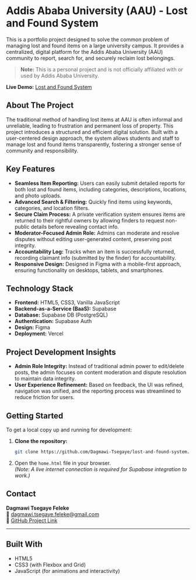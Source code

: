 # Addis Ababa University (AAU) - Lost and Found System

This is a portfolio project designed to solve the common problem of managing lost and found items on a large university campus. It provides a centralized, digital platform for the Addis Ababa University (AAU) community to report, search for, and securely reclaim lost belongings.

> **Note:** This is a personal project and is not officially affiliated with or used by Addis Ababa University.

**Live Demo:** [Lost and Found System](https://lost-and-found-system-chi.vercel.app/home.html)

## About The Project

The traditional method of handling lost items at AAU is often informal and unreliable, leading to frustration and permanent loss of property. This project introduces a structured and efficient digital solution. Built with a user-centered design approach, the system allows students and staff to manage lost and found items transparently, fostering a stronger sense of community and responsibility.

## Key Features

- **Seamless Item Reporting:** Users can easily submit detailed reports for both lost and found items, including categories, descriptions, locations, and photo uploads.
- **Advanced Search & Filtering:** Quickly find items using keywords, categories, and location filters.
- **Secure Claim Process:** A private verification system ensures items are returned to their rightful owners by allowing finders to request non-public details before revealing contact info.
- **Moderator-Focused Admin Role:** Admins can moderate and resolve disputes without editing user-generated content, preserving post integrity.
- **Accountability Log:** Tracks when an item is successfully returned, recording claimant info (submitted by the finder) for accountability.
- **Responsive Design:** Designed in Figma with a mobile-first approach, ensuring functionality on desktops, tablets, and smartphones.

## Technology Stack

- **Frontend:** HTML5, CSS3, Vanilla JavaScript
- **Backend-as-a-Service (BaaS):** Supabase
- **Database:** Supabase DB (PostgreSQL)
- **Authentication:** Supabase Auth
- **Design:** Figma
- **Deployment:** Vercel

## Project Development Insights

- **Admin Role Integrity:** Instead of traditional admin power to edit/delete posts, the admin focuses on content moderation and dispute resolution to maintain data integrity.
- **User Experience Refinement:** Based on feedback, the UI was refined, navigation was unified, and the reporting process was streamlined to reduce friction for users.

## Getting Started

To get a local copy up and running for development:

1. **Clone the repository:**

    ```bash
    git clone https://github.com/Dagmawi-Tsegaye/lost-and-found-system.git
    ```

2. Open the `home.html` file in your browser.  
   *(Note: A live internet connection is required for Supabase integration to work.)*

## Contact

**Dagmawi Tsegaye Feleke**  
📧 [dagmawi.tsegaye.feleke@gmail.com](mailto:dagmawi.tsegaye.feleke@gmail.com)  
🔗 [GitHub Project Link](https://github.com/Dagmawi-Tsegaye/lost-and-found-system)

---

## Built With

* HTML5
* CSS3 (with Flexbox and Grid)
* JavaScript (for animations and interactivity)
